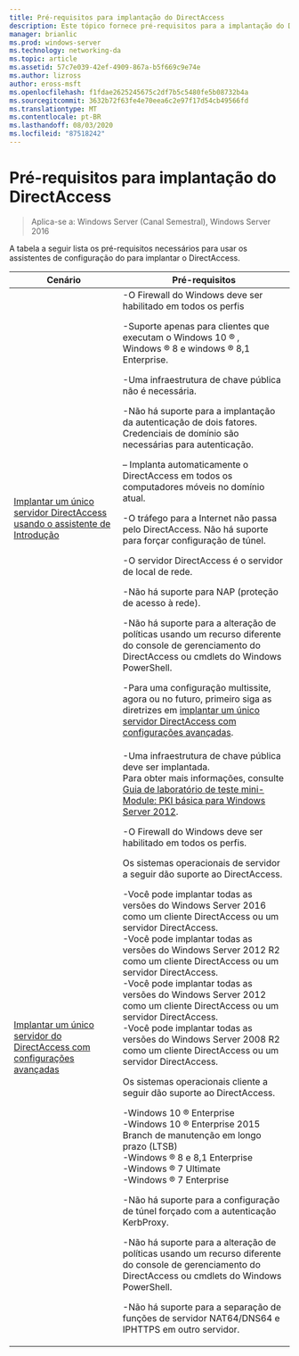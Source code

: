 ```yaml
---
title: Pré-requisitos para implantação do DirectAccess
description: Este tópico fornece pré-requisitos para a implantação do DirectAccess no Windows Server 2016.
manager: brianlic
ms.prod: windows-server
ms.technology: networking-da
ms.topic: article
ms.assetid: 57c7e039-42ef-4909-867a-b5f669c9e74e
ms.author: lizross
author: eross-msft
ms.openlocfilehash: f1fdae2625245675c2df7b5c5480fe5b08732b4a
ms.sourcegitcommit: 3632b72f63fe4e70eea6c2e97f17d54cb49566fd
ms.translationtype: MT
ms.contentlocale: pt-BR
ms.lasthandoff: 08/03/2020
ms.locfileid: "87518242"
---
```

# <a name="prerequisites-for-deploying-directaccess"></a>Pré-requisitos para implantação do DirectAccess

>Aplica-se a: Windows Server (Canal Semestral), Windows Server 2016

A tabela a seguir lista os pré-requisitos necessários para usar os assistentes de configuração do para implantar o DirectAccess.

|Cenário|Pré-requisitos|
|-|-|
|[Implantar um único servidor DirectAccess usando o assistente de Introdução](../../remote-access/directaccess/single-server-wizard/Deploy-a-Single-DirectAccess-Server-Using-the-Getting-Started-Wizard.md)|-O Firewall do Windows deve ser habilitado em todos os perfis<p>-Suporte apenas para clientes que executam o Windows 10 &reg; , <br />              Windows &reg; 8 e windows &reg; 8,1 Enterprise.<p>-Uma infraestrutura de chave pública não é necessária.<p>-Não há suporte para a implantação da autenticação de dois fatores. Credenciais de domínio são necessárias para autenticação.<p>– Implanta automaticamente o DirectAccess em todos os computadores móveis no domínio atual.<p>-O tráfego para a Internet não passa pelo DirectAccess. Não há suporte para forçar configuração de túnel.<p>-O servidor DirectAccess é o servidor de local de rede.<p>-Não há suporte para NAP (proteção de acesso à rede).<p>-Não há suporte para a alteração de políticas usando um recurso diferente do console de gerenciamento do DirectAccess ou cmdlets do Windows PowerShell.<p>-Para uma configuração multissite, agora ou no futuro, primeiro siga as diretrizes em [implantar um único servidor DirectAccess com configurações avançadas](../../remote-access/directaccess/single-server-advanced/Deploy-a-Single-DirectAccess-Server-with-Advanced-Settings.md).|
|[Implantar um único servidor do DirectAccess com configurações avançadas](../../remote-access/directaccess/single-server-advanced/Deploy-a-Single-DirectAccess-Server-with-Advanced-Settings.md)|-Uma infraestrutura de chave pública deve ser implantada.<br /> Para obter mais informações, consulte [Guia de laboratório de teste mini-Module: PKI básica para Windows Server 2012](https://docs.microsoft.com/answers/topics/windows-server-2012.html).<p>-O Firewall do Windows deve ser habilitado em todos os perfis.<p>Os sistemas operacionais de servidor a seguir dão suporte ao DirectAccess.<p>-Você pode implantar todas as versões do Windows Server 2016 como um cliente DirectAccess ou um servidor DirectAccess.<br />-Você pode implantar todas as versões do Windows Server 2012 R2 como um cliente DirectAccess ou um servidor DirectAccess.<br />-Você pode implantar todas as versões do Windows Server 2012 como um cliente DirectAccess ou um servidor DirectAccess.<br />-Você pode implantar todas as versões do Windows Server 2008 R2 como um cliente DirectAccess ou um servidor DirectAccess.<p>Os sistemas operacionais cliente a seguir dão suporte ao DirectAccess.<p>-Windows 10 &reg; Enterprise<br />-Windows 10 &reg; Enterprise 2015 Branch de manutenção em longo prazo (LTSB)<br />-Windows &reg; 8 e 8,1 Enterprise<br />-Windows &reg; 7 Ultimate<br />-Windows &reg; 7 Enterprise<p>-Não há suporte para a configuração de túnel forçado com a autenticação KerbProxy.<p>-Não há suporte para a alteração de políticas usando um recurso diferente do console de gerenciamento do DirectAccess ou cmdlets do Windows PowerShell.<p>-Não há suporte para a separação de funções de servidor NAT64/DNS64 e IPHTTPS em outro servidor.|



